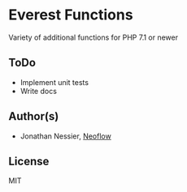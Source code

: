 # Everest Functions
Variety of additional functions for PHP 7.1 or newer

## ToDo
* Implement unit tests
* Write docs

## Author(s)
* Jonathan Nessier, [Neoflow](https://www.neoflow.ch)

## License
MIT

